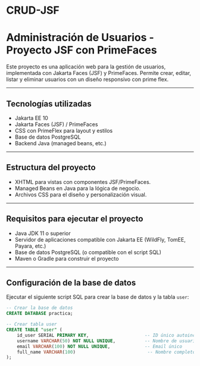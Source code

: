 # CRUD-JSF

# Administración de Usuarios - Proyecto JSF con PrimeFaces

Este proyecto es una aplicación web para la gestión de usuarios, implementada con Jakarta Faces (JSF) y PrimeFaces. Permite crear, editar, listar y eliminar usuarios con un diseño responsivo con prime flex.

---

## Tecnologías utilizadas

- Jakarta EE 10
- Jakarta Faces (JSF) / PrimeFaces
- CSS con PrimeFlex para layout y estilos
- Base de datos PostgreSQL
- Backend Java (managed beans, etc.)

---

## Estructura del proyecto

- XHTML para vistas con componentes JSF/PrimeFaces.
- Managed Beans en Java para la lógica de negocio.
- Archivos CSS para el diseño y personalización visual.

---

## Requisitos para ejecutar el proyecto

- Java JDK 11 o superior
- Servidor de aplicaciones compatible con Jakarta EE (WildFly, TomEE, Payara, etc.)
- Base de datos PostgreSQL (o compatible con el script SQL)
- Maven o Gradle para construir el proyecto

---

## Configuración de la base de datos

Ejecutar el siguiente script SQL para crear la base de datos y la tabla `user`:

```sql
-- Crear la base de datos
CREATE DATABASE practica;

-- Crear tabla user
CREATE TABLE "user" (
    id_user SERIAL PRIMARY KEY,                     -- ID único autoincremental
    username VARCHAR(50) NOT NULL UNIQUE,           -- Nombre de usuario único
    email VARCHAR(100) NOT NULL UNIQUE,             -- Email único
    full_name VARCHAR(100)                           -- Nombre completo
);
